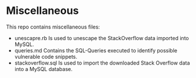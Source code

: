 # Miscellaneous
This repo contains miscellaneous files:
- unescapre.rb Is used to unescape the StackOverflow data imported into MySQL.
- queries.md Contains the SQL-Queries executed to identify possible vulnerable code snippets.
- stackoverflow.sql Is used to import the downloaded Stack Overflow data into a MySQL database.
